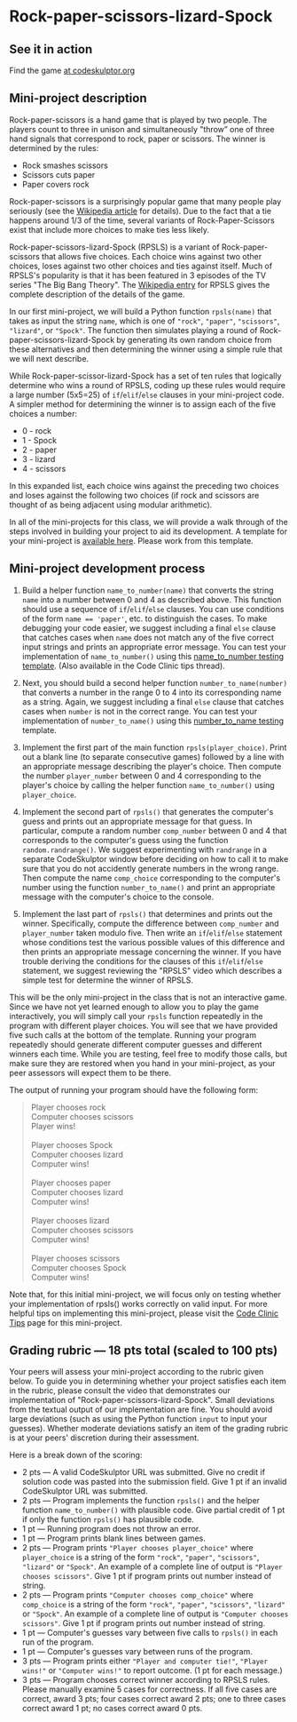 # Rock-paper-scissors-lizard-Spock
## See it in action
Find the game [at codeskulptor.org](http:www.codeskulptor.org/#user43_LXbX1w9hxB_0.py)
## Mini-project description

Rock-paper-scissors is a hand game that is played by two people. The players count to three in unison and simultaneously "throw” one of three hand signals that correspond to rock, paper or scissors. The winner is determined by the rules:

- Rock smashes scissors
- Scissors cuts paper
- Paper covers rock

Rock-paper-scissors is a surprisingly popular game that many people play seriously (see the [Wikipedia article](http://en.wikipedia.org/wiki/Rock_paper_scissors) for details). Due to the fact that a tie happens around 1/3 of the time, several variants of Rock-Paper-Scissors exist that include more choices to make ties less likely.

Rock-paper-scissors-lizard-Spock (RPSLS) is a variant of Rock-paper-scissors that allows five choices. Each choice wins against two other choices, loses against two other choices and ties against itself. Much of RPSLS's popularity is that it has been featured in 3 episodes of the TV series "The Big Bang Theory". The [Wikipedia entry](https://en.wikipedia.org/wiki/Rock-paper-scissors#Additional_weapons) for RPSLS gives the complete description of the details of the game.

In our first mini-project, we will build a Python function `rpsls(name)` that takes as input the string `name`, which is one of `"rock"`, `"paper"`, `"scissors"`, `"lizard"`, or `"Spock"`. The function then simulates playing a round of Rock-paper-scissors-lizard-Spock by generating its own random choice from these alternatives and then determining the winner using a simple rule that we will next describe.

While Rock-paper-scissor-lizard-Spock has a set of ten rules that logically determine who wins a round of RPSLS, coding up these rules would require a large number (5x5=25) of `if`/`elif`/`else` clauses in your mini-project code. A simpler method for determining the winner is to assign each of the five choices a number:

- 0 - rock
- 1 - Spock
- 2 - paper
- 3 - lizard
- 4 - scissors

In this expanded list, each choice wins against the preceding two choices and loses against the following two choices (if rock and scissors are thought of as being adjacent using modular arithmetic).

In all of the mini-projects for this class, we will provide a walk through of the steps involved in building your project to aid its development. A template for your mini-project is [available here](http://www.codeskulptor.org/#examples-rpsls_template.py). Please work from this template.

## Mini-project development process

1. Build a helper function `name_to_number(name)` that converts the string `name` into a number between 0 and 4 as described above. This function should use a sequence of `if`/`elif`/`else` clauses. You can use conditions of the form `name == 'paper'`, etc. to distinguish the cases. To make debugging your code easier, we suggest including a final `else` clause that catches cases when `name` does not match any of the five correct input strings and prints an appropriate error message. You can test your implementation of `name_to_number()` using this [name_to_number testing template](http://www.codeskulptor.org/#examples-name_to_number_template.py). (Also available in the Code Clinic tips thread).

2. Next, you should build a second helper function `number_to_name(number)` that converts a number in the range 0 to 4 into its corresponding name as a string. Again, we suggest including a final `else` clause that catches cases when `number` is not in the correct range. You can test your implementation of `number_to_name()` using this [number_to_name testing](http://www.codeskulptor.org/#examples-number_to_name_template.py) template.

3. Implement the first part of the main function `rpsls(player_choice)`. Print out a blank line (to separate consecutive games) followed by a line with an appropriate message describing the player's choice. Then compute the number `player_number` between 0 and 4 corresponding to the player's choice by calling the helper function `name_to_number()` using `player_choice`.

4. Implement the second part of `rpsls()` that generates the computer's guess and prints out an appropriate message for that guess. In particular, compute a random number `comp_number` between 0 and 4 that corresponds to the computer's guess using the function `random.randrange()`. We suggest experimenting with `randrange` in a separate CodeSkulptor window before deciding on how to call it to make sure that you do not accidently generate numbers in the wrong range. Then compute the name `comp_choice` corresponding to the computer's number using the function `number_to_name()` and print an appropriate message with the computer's choice to the console.

5. Implement the last part of `rpsls()` that determines and prints out the winner. Specifically, compute the difference between `comp_number` and `player_number` taken modulo five. Then write an `if`/`elif`/`else` statement whose conditions test the various possible values of this difference and then prints an appropriate message concerning the winner. If you have trouble deriving the conditions for the clauses of this `if`/`elif`/`else` statement, we suggest reviewing the "RPSLS" video which describes a simple test for determine the winner of RPSLS.

This will be the only mini-project in the class that is not an interactive game. Since we have not yet learned enough to allow you to play the game interactively, you will simply call your `rpsls` function repeatedly in the program with different player choices. You will see that we have provided five such calls at the bottom of the template. Running your program repeatedly should generate different computer guesses and different winners each time. While you are testing, feel free to modify those calls, but make sure they are restored when you hand in your mini-project, as your peer assessors will expect them to be there.

The output of running your program should have the following form:

>Player chooses rock<br>
>Computer chooses scissors<br>
>Player wins!<br>
><br>
>Player chooses Spock<br>
>Computer chooses lizard<br>
>Computer wins!<br>
><br>
>Player chooses paper<br>
>Computer chooses lizard<br>
>Computer wins!<br>
><br>
>Player chooses lizard<br>
>Computer chooses scissors<br>
>Computer wins!<br>
><br>
>Player chooses scissors<br>
>Computer chooses Spock<br>
>Computer wins!<br>

Note that, for this initial mini-project, we will focus only on testing whether your implementation of rpsls() works correctly on valid input. For more helpful tips on implementing this mini-project, please visit the [Code Clinic Tips](https://www.coursera.org/learn/interactivepython1/supplement/NlFfP/code-clinic-tips) page for this mini-project.

## Grading rubric — 18 pts total (scaled to 100 pts)

Your peers will assess your mini-project according to the rubric given below. To guide you in determining whether your project satisfies each item in the rubric, please consult the video that demonstrates our implementation of "Rock-paper-scissors-lizard-Spock". Small deviations from the textual output of our implementation are fine. You should avoid large deviations (such as using the Python function `input` to input your guesses). Whether moderate deviations satisfy an item of the grading rubric is at your peers' discretion during their assessment.

Here is a break down of the scoring:

- 2 pts — A valid CodeSkulptor URL was submitted. Give no credit if solution code was pasted into the submission field. Give 1 pt if an invalid CodeSkulptor URL was submitted.
- 2 pts — Program implements the function `rpsls()` and the helper function `name_to_number()` with plausible code. Give partial credit of 1 pt if only the function `rpsls()` has plausible code.
- 1 pt — Running program does not throw an error.
- 1 pt — Program prints blank lines between games.
- 2 pts — Program prints `"Player chooses player_choice"` where `player_choice` is a string of the form `"rock"`, `"paper"`, `"scissors"`, `"lizard"` or `"Spock"`. An example of a complete line of output is `"Player chooses scissors"`. Give 1 pt if program prints out number instead of string.
- 2 pts — Program prints `"Computer chooses comp_choice"` where `comp_choice` is a string of the form `"rock"`, `"paper"`, `"scissors"`, `"lizard"` or `"Spock"`. An example of a complete line of output is `"Computer chooses scissors"`. Give 1 pt if program prints out number instead of string.
- 1 pt — Computer's guesses vary between five calls to `rpsls()` in each run of the program.
- 1 pt — Computer's guesses vary between runs of the program.
- 3 pts — Program prints either `"Player and computer tie!"`, `"Player wins!"` or `"Computer wins!"` to report outcome. (1 pt for each message.)
- 3 pts — Program chooses correct winner according to RPSLS rules. Please manually examine 5 cases for correctness. If all five cases are correct, award 3 pts; four cases correct award 2 pts; one to three cases correct award 1 pt; no cases correct award 0 pts.
